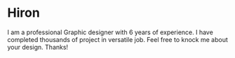 # Hiron
I am a professional Graphic designer with 6 years of experience. I have completed thousands of project in versatile job. Feel free to knock me about your design. Thanks!
